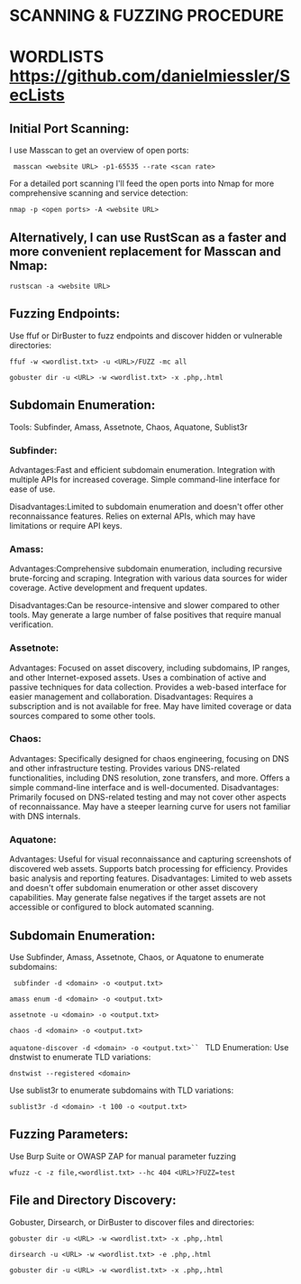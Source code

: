 # SCANNING & FUZZING PROCEDURE
# WORDLISTS https://github.com/danielmiessler/SecLists

## Initial Port Scanning:

I use Masscan to get an overview of open ports:

` masscan <website URL> -p1-65535 --rate <scan rate>`

For a detailed port scanning I'll feed the open ports into Nmap for more comprehensive scanning and service detection:

`nmap -p <open ports> -A <website URL>`

## Alternatively, I can use RustScan as a faster and more convenient replacement for Masscan and Nmap:

`rustscan -a <website URL>`


## Fuzzing Endpoints:
Use ffuf or DirBuster to fuzz endpoints and discover hidden or vulnerable directories:

`ffuf -w <wordlist.txt> -u <URL>/FUZZ -mc all`

`gobuster dir -u <URL> -w <wordlist.txt> -x .php,.html`


## Subdomain Enumeration:
Tools: Subfinder, Amass, Assetnote, Chaos, Aquatone, Sublist3r
### Subfinder:

Advantages:Fast and efficient subdomain enumeration.
Integration with multiple APIs for increased coverage.
Simple command-line interface for ease of use.

Disadvantages:Limited to subdomain enumeration and doesn't offer other reconnaissance features.
Relies on external APIs, which may have limitations or require API keys.
### Amass:

Advantages:Comprehensive subdomain enumeration, including recursive brute-forcing and scraping.
Integration with various data sources for wider coverage.
Active development and frequent updates.

Disadvantages:Can be resource-intensive and slower compared to other tools.
May generate a large number of false positives that require manual verification.
### Assetnote:

Advantages:
Focused on asset discovery, including subdomains, IP ranges, and other Internet-exposed assets.
Uses a combination of active and passive techniques for data collection.
Provides a web-based interface for easier management and collaboration.
Disadvantages:
Requires a subscription and is not available for free.
May have limited coverage or data sources compared to some other tools.
### Chaos:

Advantages:
Specifically designed for chaos engineering, focusing on DNS and other infrastructure testing.
Provides various DNS-related functionalities, including DNS resolution, zone transfers, and more.
Offers a simple command-line interface and is well-documented.
Disadvantages:
Primarily focused on DNS-related testing and may not cover other aspects of reconnaissance.
May have a steeper learning curve for users not familiar with DNS internals.
### Aquatone:

Advantages:
Useful for visual reconnaissance and capturing screenshots of discovered web assets.
Supports batch processing for efficiency.
Provides basic analysis and reporting features.
Disadvantages:
Limited to web assets and doesn't offer subdomain enumeration or other asset discovery capabilities.
May generate false negatives if the target assets are not accessible or configured to block automated scanning.

## Subdomain Enumeration:

Use Subfinder, Amass, Assetnote, Chaos, or Aquatone to enumerate subdomains:

`
subfinder -d <domain> -o <output.txt>`


`amass enum -d <domain> -o <output.txt>`


`assetnote -u <domain> -o <output.txt>`

`chaos -d <domain> -o <output.txt>`


`aquatone-discover -d <domain> -o <output.txt>``
`
TLD Enumeration:
Use dnstwist to enumerate TLD variations:

`dnstwist --registered <domain>`
 
Use sublist3r to enumerate subdomains with TLD variations:

`sublist3r -d <domain> -t 100 -o <output.txt>`

## Fuzzing Parameters:
Use Burp Suite or OWASP ZAP for manual parameter fuzzing

`wfuzz -c -z file,<wordlist.txt> --hc 404 <URL>?FUZZ=test`
 
## File and Directory Discovery:
Gobuster, Dirsearch, or DirBuster to discover files and directories:

`gobuster dir -u <URL> -w <wordlist.txt> -x .php,.html`

`dirsearch -u <URL> -w <wordlist.txt> -e .php,.html`

`gobuster dir -u <URL> -w <wordlist.txt> -x .php,.html`
